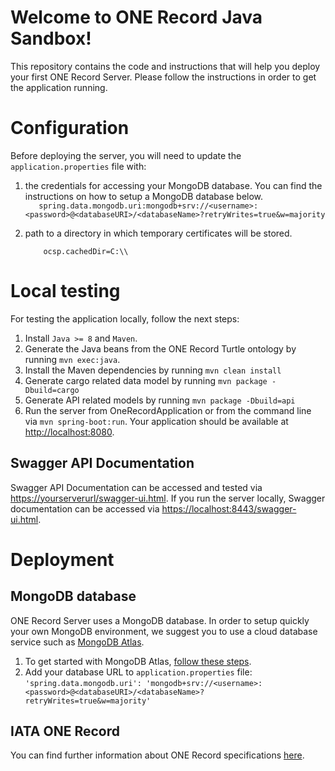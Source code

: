 # Welcome to ONE Record Java Sandbox!
This repository contains the code and instructions that will help you deploy your first ONE Record Server. Please follow the instructions in order to get the application running.

# Configuration 
Before deploying the server, you will need to update the `application.properties` file with:
1. the credentials for accessing your MongoDB database. You can find the instructions on how to setup a MongoDB database below.  
`    spring.data.mongodb.uri:mongodb+srv://<username>:<password>@<databaseURI>/<databaseName>?retryWrites=true&w=majority
`  
2. path to a directory in which temporary certificates will be stored.

    `    ocsp.cachedDir=C:\\`

# Local testing
For testing the application locally, follow the next steps:
1. Install `Java >= 8` and `Maven`. 
2. Generate the Java beans from the ONE Record Turtle ontology by running `mvn exec:java`.
3. Install the Maven dependencies by running `mvn clean install`
4. Generate cargo related data model by running `mvn package -Dbuild=cargo`
5. Generate API related models by running `mvn package -Dbuild=api`
6. Run the server from OneRecordApplication or from the command line via `mvn spring-boot:run`. Your application should be available at [http://localhost:8080](http://localhost:8080).

## Swagger API Documentation
Swagger API Documentation can be accessed and tested via [https://yourserverurl/swagger-ui.html](https://yourserverurl/swagger-ui.html). If you run the server locally, Swagger documentation can be accessed via [https://localhost:8443/swagger-ui.html](https://localhost:8443/swagger-ui.html).

# Deployment
## MongoDB database 
ONE Record Server uses a MongoDB database. In order to setup quickly your own MongoDB environment, we suggest you to use a cloud database service such as [MongoDB Atlas](https://www.mongodb.com/cloud/atlas).

1. To get started with MongoDB Atlas, [follow these steps](https://docs.atlas.mongodb.com/getting-started/). 
2. Add your database URL to `application.properties` file: `'spring.data.mongodb.uri': 'mongodb+srv://<username>:<password>@<databaseURI>/<databaseName>?retryWrites=true&w=majority'`

## IATA ONE Record
You can find further information about ONE Record specifications [here](https://github.com/IATA-Cargo/ONE-Record).
